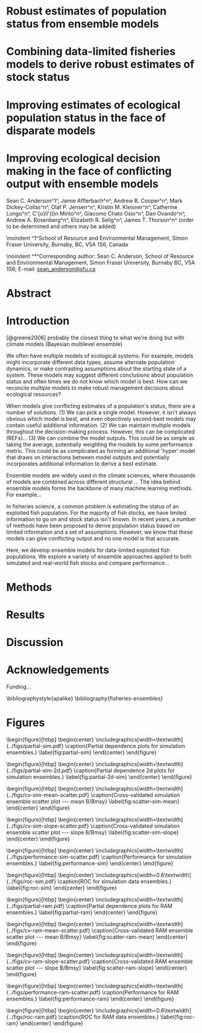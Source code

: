 # Robust estimates of population status from ensemble models

# Combining data-limited fisheries models to derive robust estimates of stock status

# Improving estimates of ecological population status in the face of disparate models

# Improving ecological decision making in the face of conflicting output with ensemble models

Sean C. Anderson^1^, 
Jamie Afflerbach^n^, 
Andrew B. Cooper^n^, 
Mark Dickey-Collas^n^, 
Olaf P. Jensen^n^, 
Kristin M. Kleisner^n^, 
Catherine Longo^n^, 
C\'{o}il\'{i}n Minto^n^, 
Giacomo Chato Osio^n^, 
Dan Ovando^n^, 
Andrew A. Rosenberg^n^, 
Elizabeth R. Selig^n^, 
James T. Thorson^n^
(order to be determined and others may be added)

\noindent
^1^School of Resource and Environmental Management,
Simon Fraser University, Burnaby, BC, V5A 1S6, Canada

\noindent
^\*^Corresponding author: Sean C. Anderson,
School of Resource and Environmental Management,
Simon Fraser University,
Burnaby BC, V5A 1S6;
E-mail: sean_anderson@sfu.ca

# Abstract


# Introduction

[@greene2006] probably the closest thing to what we're doing but with climate models (Bayesian multilevel ensemble)

We often have multiple models of ecological systems. For example, models might incorporate different data types, assume alternate population dynamics, or make contrasting assumptions about the starting state of a system. These models may suggest different conclusions about population status and often times we do not know which model is best. How can we reconcile multiple models to make robust management decisions about ecological resources?

When models give conflicting estimates of a population's status, there are a number of solutions. (1) We can pick a single model. However, it isn't always obvious which model is best, and even objectively second-best models may contain useful additional information. (2) We can maintain multiple models throughout the decision-making process. However, this can be complicated (REFs)... (3) We can combine the model outputs. This could be as simple as taking the average, potentially weighting the models by some performance metric. This could be as complicated as forming an additional 'hyper' model that draws on interactions between model outputs and potentially incorporates additional information to derive a best estimate.

Ensemble models are widely used in the climate sciences, where thousands of models are combined across different structural ...
The idea behind ensemble models forms the backbone of many machine learning methods. For example...

In fisheries science, a common problem is estimating the status of an exploited fish population. For the majority of fish stocks, we have limited information to go on and stock status isn't known. In recent years, a number of methods have been proposed to derive population status based on limited information and a set of assumptions. However, we know that these models can give conflicting output and no one model is that accurate.

Here, we develop ensemble models for data-limited exploited fish populations. We explore a variety of ensemble approaches applied to both simulated and real-world fish stocks and compare performance...

# Methods

# Results

# Discussion

# Acknowledgements

Funding...

\bibliographystyle{apalike}
\bibliography{fisheries-ensembles}

# Figures

\begin{figure}[htbp]
\begin{center}
\includegraphics[width=\textwidth]{../figs/partial-sim.pdf}
\caption{Partial dependence plots for simulation ensembles.}
\label{fig:partial-sim}
\end{center}
\end{figure}

\begin{figure}[htbp]
\begin{center}
\includegraphics[width=\textwidth]{../figs/partial-sim-2d.pdf}
\caption{Partial dependence 2d plots for simulation ensembles.}
\label{fig:partial-2d-sim}
\end{center}
\end{figure}

\begin{figure}[htbp]
\begin{center}
\includegraphics[width=\textwidth]{../figs/cv-sim-mean-scatter.pdf}
\caption{Cross-validated simulation ensemble scatter plot --- mean B/Bmsy}
\label{fig:scatter-sim-mean}
\end{center}
\end{figure}

\begin{figure}[htbp]
\begin{center}
\includegraphics[width=\textwidth]{../figs/cv-sim-slope-scatter.pdf}
\caption{Cross-validated simulation ensemble scatter plot --- slope B/Bmsy}
\label{fig:scatter-sim-slope}
\end{center}
\end{figure}

\begin{figure}[htbp]
\begin{center}
\includegraphics[width=\textwidth]{../figs/performance-sim-scatter.pdf}
\caption{Performance for simulation ensembles.}
\label{fig:performance-sim}
\end{center}
\end{figure}

\begin{figure}[htbp]
\begin{center}
\includegraphics[width=0.6\textwidth]{../figs/roc-sim.pdf}
\caption{ROC for simulation data ensembles.}
\label{fig:roc-sim}
\end{center}
\end{figure}

\begin{figure}[htbp]
\begin{center}
\includegraphics[width=\textwidth]{../figs/partial-ram.pdf}
\caption{Partial dependence plots for RAM ensembles.}
\label{fig:partial-ram}
\end{center}
\end{figure}

\begin{figure}[htbp]
\begin{center}
\includegraphics[width=\textwidth]{../figs/cv-ram-mean-scatter.pdf}
\caption{Cross-validated RAM ensemble scatter plot --- mean B/Bmsy}
\label{fig:scatter-ram-mean}
\end{center}
\end{figure}

\begin{figure}[htbp]
\begin{center}
\includegraphics[width=\textwidth]{../figs/cv-ram-slope-scatter.pdf}
\caption{Cross-validated RAM ensemble scatter plot --- slope B/Bmsy}
\label{fig:scatter-ram-slope}
\end{center}
\end{figure}

\begin{figure}[htbp]
\begin{center}
\includegraphics[width=\textwidth]{../figs/performance-ram-scatter.pdf}
\caption{Performance for RAM ensembles.}
\label{fig:performance-ram}
\end{center}
\end{figure}

\begin{figure}[htbp]
\begin{center}
\includegraphics[width=0.6\textwidth]{../figs/roc-ram.pdf}
\caption{ROC for RAM data ensembles.}
\label{fig:roc-ram}
\end{center}
\end{figure}


